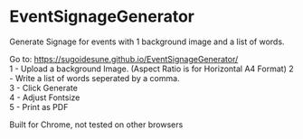 # EventSignageGenerator
Generate Signage for events with 1 background image and a list of words.

Go to: https://sugoidesune.github.io/EventSignageGenerator/  
1 - Upload a background Image.  (Aspect Ratio is for Horizontal A4 Format)
2 - Write a list of words seperated by a comma.  
3 - Click Generate  
4 - Adjust Fontsize  
5 - Print as PDF   


Built for Chrome, not tested on other browsers
